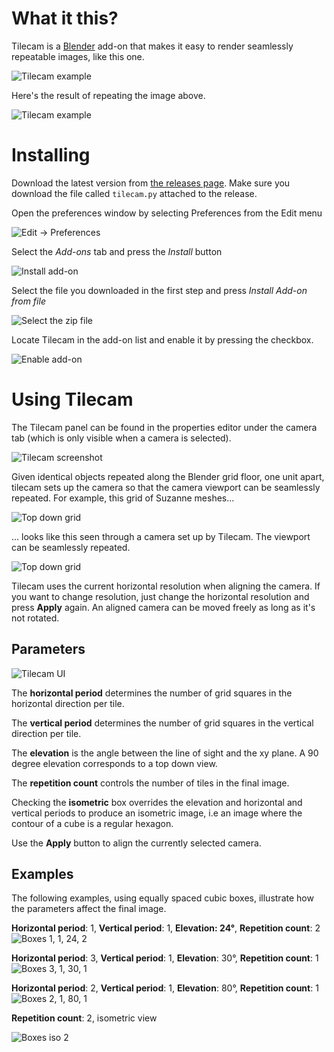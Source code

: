 # What it this?

Tilecam is a [Blender](http://blender.org) add-on that makes it easy to render seamlessly repeatable images, like this one.

![Tilecam example](readme_images/tile.jpg)

Here's the result of repeating the image above.

![Tilecam example](readme_images/tiles.jpg)

# Installing

Download the latest version from [the releases page](https://github.com/stuffmatic/tilecam/releases). Make sure you download the file called `tilecam.py` attached to the release.

Open the preferences window by selecting Preferences from the Edit menu

![Edit -> Preferences](readme_images/help_edit_preferences.png)

Select the _Add-ons_ tab and press the _Install_ button

![Install add-on](readme_images/help_addons_install.png)

Select the file you downloaded in the first step and press _Install Add-on from file_

![Select the zip file](readme_images/help_select_zip.png)

Locate Tilecam in the add-on list and enable it by pressing the checkbox.

![Enable add-on](readme_images/help_enable_addon.png)


# Using Tilecam

The Tilecam panel can be found in the properties editor under the camera tab (which is only visible when a camera is selected). 

![Tilecam screenshot](readme_images/screenshot.png)

Given identical objects repeated along the Blender grid floor, one unit apart, tilecam sets up the camera so that the camera viewport can be seamlessly repeated. For example, this grid of Suzanne meshes...

![Top down grid](readme_images/suzanne_grid.png)

... looks like this seen through a camera set up by Tilecam. The viewport can be seamlessly repeated.

![Top down grid](readme_images/suzanne_tile.png)

Tilecam uses the current horizontal resolution when aligning the camera. If you want to change resolution, just change the horizontal resolution and press **Apply** again. An aligned camera can be moved freely as long as it's not rotated. 

## Parameters
![Tilecam UI](readme_images/panel.png)

The **horizontal period** determines the number of grid squares in the horizontal direction per tile.

The **vertical period** determines the number of grid squares in the vertical direction per tile.

The **elevation** is the angle between the line of sight and the xy plane. A 90 degree elevation corresponds to a top down view.

The **repetition count** controls the number of tiles in the final image.

Checking the **isometric** box overrides the elevation and horizontal and vertical periods to produce an isometric image, i.e an image where the contour of a cube is a regular hexagon.

Use the **Apply** button to align the currently selected camera.

## Examples

The following examples, using equally spaced cubic boxes, illustrate how the parameters affect the final image.   

__Horizontal period__: 1, __Vertical period__: 1, __Elevation: 24°__, __Repetition count__: 2
![Boxes 1, 1, 24, 2](readme_images/boxes_1_1_24_2.png)

__Horizontal period__: 3, __Vertical period__: 1, __Elevation__: 30°, __Repetition count__: 1
![Boxes 3, 1, 30, 1](readme_images/boxes_3_1_30_1.png)

__Horizontal period__: 2, __Vertical period__: 1, __Elevation__: 80°, __Repetition count__: 1
![Boxes 2, 1, 80, 1](readme_images/boxes_2_1_80_1.png)

__Repetition count__: 2, isometric view

![Boxes iso 2](readme_images/boxes_iso_2.png)